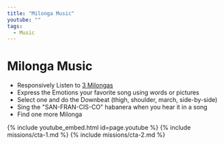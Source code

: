 ```yaml
---
title: "Milonga Music"
youtube: ""
tags:
  - Music
---
```


# Milonga Music #

* Responsively Listen to [3 Milongas](https://open.spotify.com/user/tangohatchery/playlist/5p5baafVmnYCTou2j220MC
)
* Express the Emotions your favorite song using words or pictures
* Select one and do the Downbeat (thigh, shoulder, march, side-by-side)
* Sing the "SAN-FRAN-CIS-CO" habanera when you hear it in a song
* Find one more Milonga

{% include youtube_embed.html id=page.youtube %}
{% include missions/cta-1.md %}
{% include missions/cta-2.md %}
